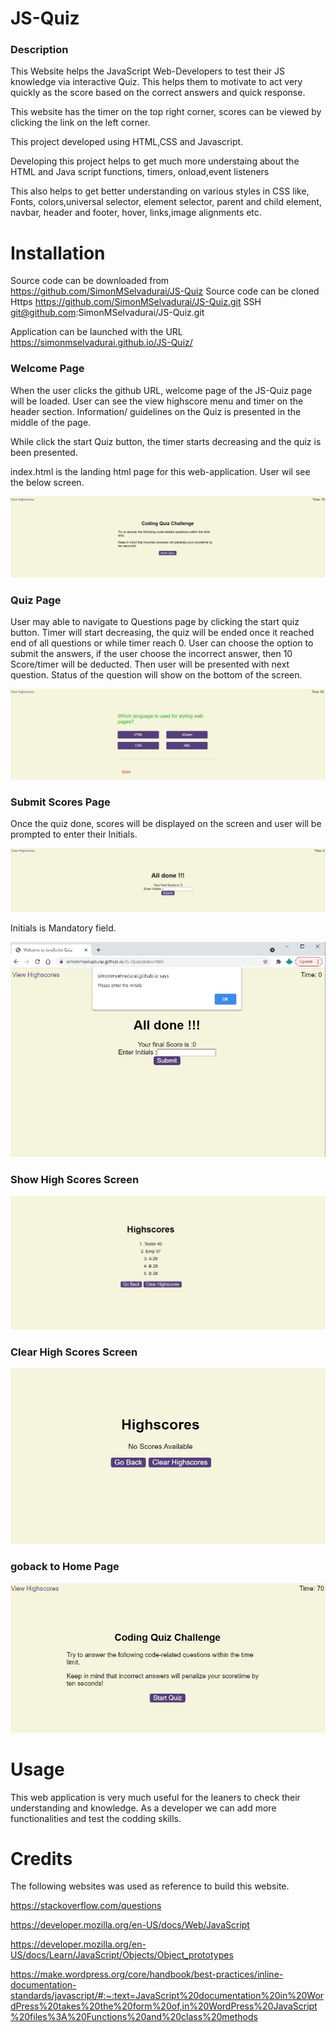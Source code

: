 # JS-Quiz

### Description

This Website helps the JavaScript Web-Developers to test their JS knowledge via interactive Quiz.
This helps them to motivate to act very quickly as the score based on the correct answers and quick response.

This website has the timer on the top right corner, scores can be viewed by clicking the link on the left corner.

This project developed using HTML,CSS and Javascript.

Developing this project helps to get much more understaing about the HTML and Java script functions, timers, onload,event listeners

This also helps to get better understanding on various styles in CSS like, Fonts, colors,universal selector, element selector, parent and child element, navbar, header and footer, hover, links,image alignments etc.

# Installation

Source code can be downloaded from https://github.com/SimonMSelvadurai/JS-Quiz
Source code can be cloned 
Https https://github.com/SimonMSelvadurai/JS-Quiz.git
SSH   git@github.com:SimonMSelvadurai/JS-Quiz.git


Application can be launched with the URL https://simonmselvadurai.github.io/JS-Quiz/

### Welcome Page
When the user clicks the github URL, welcome page of the JS-Quiz page will be loaded.
User can see the view highscore menu and timer on the header section. Information/ guidelines on the Quiz is presented in the middle of the page.


While click the start Quiz button, the timer starts decreasing and the quiz is been presented.

index.html is the landing html page for this web-application. User wil see the below screen.

![Welcome Page - Code Quiz](assets/images/JS-Quiz_WelcomePage.JPG)

### Quiz Page
User may able to navigate to Questions page by clicking the start quiz button.
Timer will start decreasing, the quiz will be ended once it reached end of all questions or while timer reach 0.
User can choose the option to submit the answers, if the user choose the incorrect answer, then 10 Score/timer will be deducted.
Then user will be presented with next question. Status of the question will show on the bottom of the screen.

![Quiz Page - Code Quiz](assets/images/JS-Quiz_QuestionsPage.JPG)

### Submit Scores Page
Once the quiz done, scores will be displayed on the screen and user will be prompted to enter their Initials.

![submitScores Page - Code Quiz](assets/images/JS-Quiz_SubmitScores.JPG)

Initials is Mandatory field.

![Validation Page - Code Quiz](assets/images/JS-Quiz_SubmitScores_validation.JPG)
### Show High Scores Screen
![ShowHighScoreScreen](assets/images/ShowHighScoreScreen.JPG)
### Clear High Scores Screen 
![clearscores Page - Code Quiz](assets/images/JS-Quiz_ClearHighScores.JPG)

### goback to Home Page
![goback to Home Page - Code Quiz](assets/images/JS-Quiz_GoBackToWelcomePage.JPG)




# Usage

This web application is very much useful for the leaners to check their understanding and knowledge.
As a developer we can add more functionalities and test the codding skills.

# Credits

The following websites was used as reference to build this website.

https://stackoverflow.com/questions


https://developer.mozilla.org/en-US/docs/Web/JavaScript


https://developer.mozilla.org/en-US/docs/Learn/JavaScript/Objects/Object_prototypes


https://make.wordpress.org/core/handbook/best-practices/inline-documentation-standards/javascript/#:~:text=JavaScript%20documentation%20in%20WordPress%20takes%20the%20form%20of,in%20WordPress%20JavaScript%20files%3A%20Functions%20and%20class%20methods
